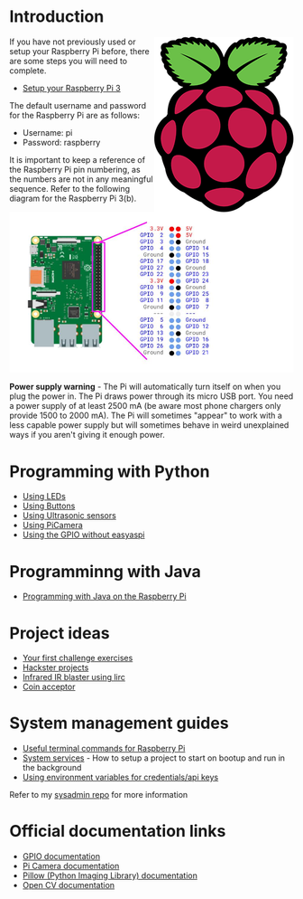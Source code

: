 # Introduction

<img src="img/rpi-logo-web.png" style="float:right">

If you have not previously used or setup your Raspberry Pi before, there are some steps you will need to complete.

* [Setup your Raspberry Pi 3](raspberrypi-setup.md)

The default username and password for the Raspberry Pi are as follows:

* Username: pi
* Password: raspberry

It is important to keep a reference of the Raspberry Pi pin numbering, as the numbers are not in any meaningful sequence. Refer to the following diagram for the Raspberry Pi 3(b).

![](img/raspberry-pi-3-pinout.jpg)

**Power supply warning** - The Pi will automatically turn itself on when you plug the power in. The Pi draws power through its micro USB port. You need a power supply of at least 2500 mA (be aware most phone chargers only provide 1500 to 2000 mA). The Pi will sometimes "appear" to work with a less capable power supply but will sometimes behave in weird unexplained ways if you aren't giving it enough power.

# Programming with Python

* [Using LEDs](raspberrypi-led.md)
* [Using Buttons](raspberrypi-button.md)
* [Using Ultrasonic sensors](raspberrypi-ultrasonic.md)
* [Using PiCamera](raspberrypi-picamera.md)
* [Using the GPIO without easyaspi](raspberrypi-gpio.md)

# Programminng with Java

* [Programming with Java on the Raspberry Pi](raspberrypi-java.md)

# Project ideas

* [Your first challenge exercises](raspberrypi-challenges.md)
* [Hackster projects](https://www.hackster.io/projects/tags/python)
* [Infrared IR blaster using lirc](raspberrypi-lirc.md)
* [Coin acceptor](raspberrypi-coin-acceptor.md)

# System management guides

* [Useful terminal commands for Raspberry Pi](terminal-commands.md)
* [System services](services.md) - How to setup a project to start on bootup and run in the background
* [Using environment variables for credentials/api keys](key-handling.md)

Refer to my [sysadmin repo](https://github.com/paulbaumgarten/sysadmin-notes/) for more information

# Official documentation links

* [GPIO documentation](https://sourceforge.net/p/raspberry-gpio-python/wiki/Home/)
* [Pi Camera documentation](https://picamera.readthedocs.io/en/release-1.13/)
* [Pillow (Python Imaging Library) documentation](https://pillow.readthedocs.io/en/stable/)
* [Open CV documentation](https://opencv-python-tutroals.readthedocs.io/en/latest/py_tutorials/py_tutorials.html)

